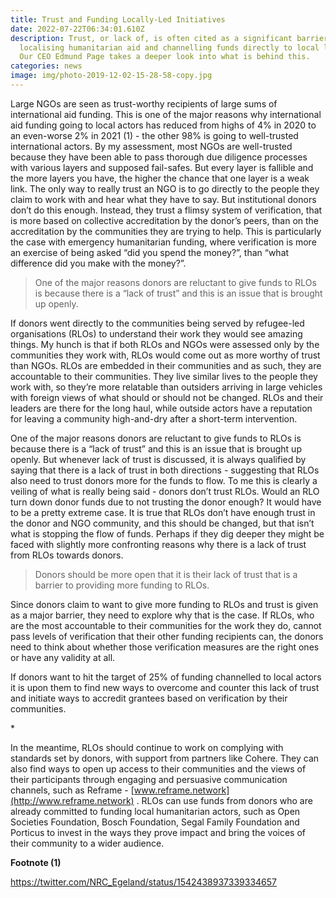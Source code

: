 ```yaml
---
title: Trust and Funding Locally-Led Initiatives
date: 2022-07-22T06:34:01.610Z
description: Trust, or lack of, is often cited as a significant barrier to
  localising humanitarian aid and channelling funds directly to local leaders.
  Our CEO Edmund Page takes a deeper look into what is behind this.
categories: news
image: img/photo-2019-12-02-15-28-58-copy.jpg
---
```

Large NGOs are seen as trust-worthy recipients of large sums of international aid funding. This is one of the major reasons why international aid funding going to local actors has reduced from highs of 4% in 2020 to an even-worse 2% in 2021 (1) - the other 98% is going to well-trusted international actors. By my assessment, most NGOs are well-trusted because they have been able to pass thorough due diligence processes with various layers and supposed fail-safes. But every layer is fallible and the more layers you have, the higher the chance that one layer is a weak link. The only way to really trust an NGO is to go directly to the people they claim to work with and hear what they have to say. But institutional donors don’t do this enough. Instead, they trust a flimsy system of verification, that is more based on collective accreditation by the donor’s peers, than on the accreditation by the communities they are trying to help. This is particularly the case with emergency humanitarian funding, where verification is more an exercise of being asked “did you spend the money?”, than “what difference did you make with the money?”.

> One of the major reasons donors are reluctant to give funds to RLOs is because there is a “lack of trust” and this is an issue that is brought up openly.

If donors went directly to the communities being served by refugee-led organisations (RLOs) to understand their work they would see amazing things. My hunch is that if both RLOs and NGOs were assessed only by the communities they work with, RLOs would come out as more worthy of trust than NGOs. RLOs are embedded in their communities and as such, they are accountable to their communities. They live similar lives to the people they work with, so they’re more relatable than outsiders arriving in large vehicles with foreign views of what should or should not be changed. RLOs and their leaders are there for the long haul, while outside actors have a reputation for leaving a community high-and-dry after a short-term intervention. 

One of the major reasons donors are reluctant to give funds to RLOs is because there is a “lack of trust” and this is an issue that is brought up openly. But whenever lack of trust is discussed, it is always qualified by saying that there is a lack of trust in both directions - suggesting that RLOs also need to trust donors more for the funds to flow. To me this is clearly a veiling of what is really being said - donors don’t trust RLOs. Would an RLO turn down donor funds due to not trusting the donor enough? It would have to be a pretty extreme case. It is true that RLOs don’t have enough trust in the donor and NGO community, and this should be changed, but that isn’t what is stopping the flow of funds. Perhaps if they dig deeper they might be faced with slightly more confronting reasons why there is a lack of trust from RLOs towards donors. 

> Donors should be more open that it is their lack of trust that is a barrier to providing more funding to RLOs. 

Since donors claim to want to give more funding to RLOs and trust is given as a major barrier, they need to explore why that is the case. If RLOs, who are the most accountable to their communities for the work they do, cannot pass levels of verification that their other funding recipients can, the donors need to think about whether those verification measures are the right ones or have any validity at all. 

If donors want to hit the target of 25% of funding channelled to local actors it is upon them to find new ways to overcome and counter this lack of trust and initiate ways to accredit grantees based on verification by their communities. 

\*

In the meantime, RLOs should continue to work on complying with standards set by donors, with support from partners like Cohere. They can also find ways to open up access to their communities and the views of their participants through engaging and persuasive communication channels, such as Reframe  -  [www.reframe.network](http://www.reframe.network) . RLOs can use funds from donors who are already committed to funding local humanitarian actors, such as Open Societies Foundation, Bosch Foundation, Segal Family Foundation and Porticus to invest in the ways they prove impact and bring the voices of their community to a wider audience. 

**Footnote (1)**

 https://twitter.com/NRC_Egeland/status/1542438937339334657